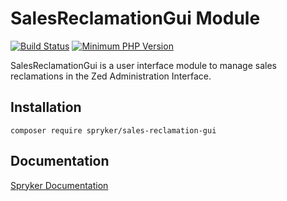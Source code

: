 # SalesReclamationGui Module
[![Build Status](https://travis-ci.org/spryker/sales-reclamation-gui.svg)](https://travis-ci.org/spryker/sales-reclamation-gui)
[![Minimum PHP Version](https://img.shields.io/badge/php-%3E%3D%207.2-8892BF.svg)](https://php.net/)

SalesReclamationGui is a user interface module to manage sales reclamations in the Zed Administration Interface.

## Installation

```
composer require spryker/sales-reclamation-gui
```

## Documentation

[Spryker Documentation](https://academy.spryker.com/developing_with_spryker/module_guide/modules.html)
